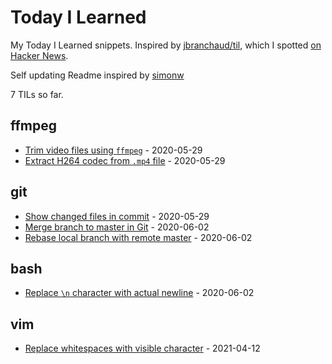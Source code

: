 # Today I Learned

My Today I Learned snippets. Inspired by [jbranchaud/til](https://github.com/jbranchaud/til), which I spotted [on Hacker News](https://news.ycombinator.com/item?id=22908044).

Self updating Readme inspired by [simonw](https://github.com/simonw/til)

<!-- count starts -->7<!-- count ends --> TILs so far.

<!-- index starts -->
## ffmpeg

* [Trim video files using `ffmpeg`](https://github.com/abhijitnathwani/til/blob/master/ffmpeg/trim-video-files-using-ffmpeg.md) - 2020-05-29
* [Extract H264 codec from `.mp4` file](https://github.com/abhijitnathwani/til/blob/master/ffmpeg/extract-h264-from-mp4.md) - 2020-05-29

## git

* [Show changed files in commit](https://github.com/abhijitnathwani/til/blob/master/git/show-changed-files-in-commit.md) - 2020-05-29
* [Merge branch to master in Git](https://github.com/abhijitnathwani/til/blob/master/git/merge-git-branch-master.md) - 2020-06-02
* [Rebase local branch with remote master](https://github.com/abhijitnathwani/til/blob/master/git/rebase-local-branch-with-remote-master.md) - 2020-06-02

## bash

* [Replace `\n` character with actual newline](https://github.com/abhijitnathwani/til/blob/master/bash/replace-newline-character-with-actual.md) - 2020-06-02

## vim

* [Replace whitespaces with visible character](https://github.com/abhijitnathwani/til/blob/master/vim/replace-whitespace-with-character.md) - 2021-04-12
<!-- index ends -->
